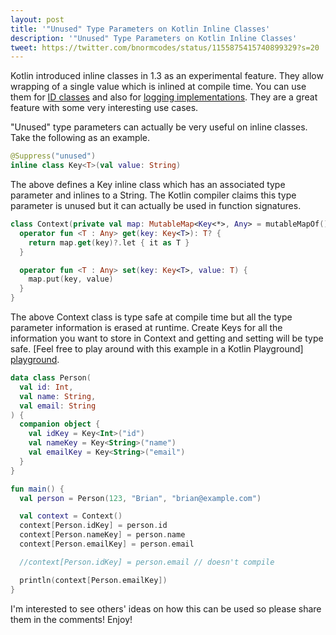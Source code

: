 ```yaml
---
layout: post
title: '"Unused" Type Parameters on Kotlin Inline Classes'
description: '"Unused" Type Parameters on Kotlin Inline Classes'
tweet: https://twitter.com/bnormcodes/status/1155875415740899329?s=20
---
```


Kotlin introduced inline classes in 1.3 as an experimental feature. They allow wrapping of a single
value which is inlined at compile time. You can use them for [ID classes] and also for
[logging implementations]. They are a great feature with some very interesting use cases.

"Unused" type parameters can actually be very useful on inline classes. Take the following as an
example.

```kotlin
@Suppress("unused")
inline class Key<T>(val value: String)
```

The above defines a Key inline class which has an associated type parameter and inlines to a String.
The Kotlin compiler claims this type parameter is unused but it can actually be used in function
signatures.

```kotlin
class Context(private val map: MutableMap<Key<*>, Any> = mutableMapOf()) {
  operator fun <T : Any> get(key: Key<T>): T? {
    return map.get(key)?.let { it as T }
  }

  operator fun <T : Any> set(key: Key<T>, value: T) {
    map.put(key, value)
  }
}
```

The above Context class is type safe at compile time but all the type parameter information is
erased at runtime. Create Keys for all the information you want to store in Context and getting and
setting will be type safe. [Feel free to play around with this example in a Kotlin Playground]
[playground].

```kotlin
data class Person(
  val id: Int,
  val name: String,
  val email: String
) {
  companion object {
    val idKey = Key<Int>("id")
    val nameKey = Key<String>("name")
    val emailKey = Key<String>("email")
  }
}

fun main() {
  val person = Person(123, "Brian", "brian@example.com")

  val context = Context()
  context[Person.idKey] = person.id
  context[Person.nameKey] = person.name
  context[Person.emailKey] = person.email

  //context[Person.idKey] = person.email // doesn't compile

  println(context[Person.emailKey])
}
```

I'm interested to see others' ideas on how this can be used so please share them in the comments!
Enjoy!

[ID classes]: https://jakewharton.com/inline-classes-make-great-database-ids
[logging implementations]: https://github.com/michaelbull/kotlin-inline-logger
[playground]: https://pl.kotl.in/oYL7nQPR6
